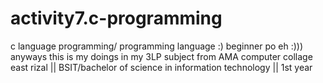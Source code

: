 # activity7.c-programming
c language programming/ programming language :) beginner po eh :))) anyways this is my doings in my 3LP subject from AMA computer collage east rizal || BSIT/bachelor of science in information technology || 1st year
